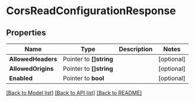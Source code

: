 # CorsReadConfigurationResponse


## Properties

Name | Type | Description | Notes
------------ | ------------- | ------------- | -------------
**AllowedHeaders** | Pointer to **[]string** |  | [optional] 
**AllowedOrigins** | Pointer to **[]string** |  | [optional] 
**Enabled** | Pointer to **bool** |  | [optional] 





[[Back to Model list]](../README.md#documentation-for-models) [[Back to API list]](../README.md#documentation-for-api-endpoints) [[Back to README]](../README.md)


